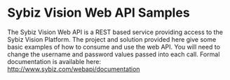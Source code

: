 # Sybiz Vision Web API Samples

The Sybiz Vision Web API is a REST based service providing access to the Sybiz Vision Platform. The project and solution provided here give some basic examples of how to consume and use the web API. You will need to change the username and password values passed into each call. Formal documentation is available here: http://www.sybiz.com/webapi/documentation
